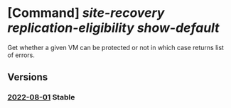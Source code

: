 # [Command] _site-recovery replication-eligibility show-default_

Get whether a given VM can be protected or not in which case returns list of errors.

## Versions

### [2022-08-01](/Resources/mgmt-plane/L3N1YnNjcmlwdGlvbnMve30vcmVzb3VyY2Vncm91cHMve30vcHJvdmlkZXJzL21pY3Jvc29mdC5jb21wdXRlL3ZpcnR1YWxtYWNoaW5lcy97fS9wcm92aWRlcnMvbWljcm9zb2Z0LnJlY292ZXJ5c2VydmljZXMvcmVwbGljYXRpb25lbGlnaWJpbGl0eXJlc3VsdHMvZGVmYXVsdA==/2022-08-01.xml) **Stable**

<!-- mgmt-plane /subscriptions/{}/resourcegroups/{}/providers/microsoft.compute/virtualmachines/{}/providers/microsoft.recoveryservices/replicationeligibilityresults/default 2022-08-01 -->
